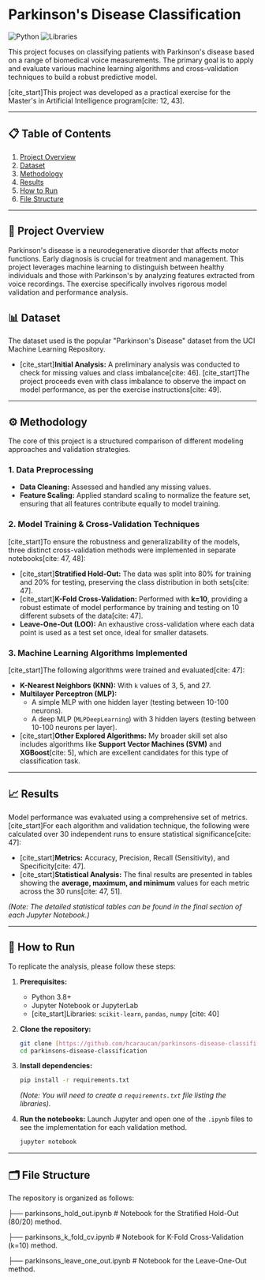# Parkinson's Disease Classification

![Python](https://img.shields.io/badge/Python-3.9+-blue?style=for-the-badge&logo=python&logoColor=white)
![Libraries](https://img.shields.io/badge/Libraries-Scikit--learn%2C%20Pandas%2C%20Numpy-orange?style=for-the-badge)

This project focuses on classifying patients with Parkinson's disease based on a range of biomedical voice measurements. The primary goal is to apply and evaluate various machine learning algorithms and cross-validation techniques to build a robust predictive model.

[cite_start]This project was developed as a practical exercise for the Master's in Artificial Intelligence program[cite: 12, 43].

---

## 📋 Table of Contents
1.  [Project Overview](#project-overview)
2.  [Dataset](#dataset)
3.  [Methodology](#methodology)
4.  [Results](#results)
5.  [How to Run](#how-to-run)
6.  [File Structure](#file-structure)

---

## 📌 Project Overview

Parkinson's disease is a neurodegenerative disorder that affects motor functions. Early diagnosis is crucial for treatment and management. This project leverages machine learning to distinguish between healthy individuals and those with Parkinson's by analyzing features extracted from voice recordings. The exercise specifically involves rigorous model validation and performance analysis.

## 📊 Dataset

The dataset used is the popular "Parkinson's Disease" dataset from the UCI Machine Learning Repository.

- [cite_start]**Initial Analysis:** A preliminary analysis was conducted to check for missing values and class imbalance[cite: 46]. [cite_start]The project proceeds even with class imbalance to observe the impact on model performance, as per the exercise instructions[cite: 49].

---

## ⚙️ Methodology

The core of this project is a structured comparison of different modeling approaches and validation strategies.

### 1. Data Preprocessing
- **Data Cleaning:** Assessed and handled any missing values.
- **Feature Scaling:** Applied standard scaling to normalize the feature set, ensuring that all features contribute equally to model training.

### 2. Model Training & Cross-Validation Techniques
[cite_start]To ensure the robustness and generalizability of the models, three distinct cross-validation methods were implemented in separate notebooks[cite: 47, 48]:

- [cite_start]**Stratified Hold-Out:** The data was split into 80% for training and 20% for testing, preserving the class distribution in both sets[cite: 47].
- [cite_start]**K-Fold Cross-Validation:** Performed with **k=10**, providing a robust estimate of model performance by training and testing on 10 different subsets of the data[cite: 47].
- **Leave-One-Out (LOO):** An exhaustive cross-validation where each data point is used as a test set once, ideal for smaller datasets.

### 3. Machine Learning Algorithms Implemented
[cite_start]The following algorithms were trained and evaluated[cite: 47]:

- **K-Nearest Neighbors (KNN):** With `k` values of 3, 5, and 27.
- **Multilayer Perceptron (MLP):**
    - A simple MLP with one hidden layer (testing between 10-100 neurons).
    - A deep MLP (`MLPDeepLearning`) with 3 hidden layers (testing between 10-100 neurons per layer).
- [cite_start]**Other Explored Algorithms:** My broader skill set also includes algorithms like **Support Vector Machines (SVM)** and **XGBoost**[cite: 5], which are excellent candidates for this type of classification task.

---

## 📈 Results

Model performance was evaluated using a comprehensive set of metrics. [cite_start]For each algorithm and validation technique, the following were calculated over 30 independent runs to ensure statistical significance[cite: 47]:

- [cite_start]**Metrics:** Accuracy, Precision, Recall (Sensitivity), and Specificity[cite: 47].
- [cite_start]**Statistical Analysis:** The final results are presented in tables showing the **average, maximum, and minimum** values for each metric across the 30 runs[cite: 47, 51].

*(Note: The detailed statistical tables can be found in the final section of each Jupyter Notebook.)*

---

## 🚀 How to Run

To replicate the analysis, please follow these steps:

1.  **Prerequisites:**
    - Python 3.8+
    - Jupyter Notebook or JupyterLab
    - [cite_start]Libraries: `scikit-learn`, `pandas`, `numpy` [cite: 40]

2.  **Clone the repository:**
    ```bash
    git clone [https://github.com/hcaraucan/parkinsons-disease-classification.git](https://github.com/hcaraucan/parkinsons-disease-classification.git)
    cd parkinsons-disease-classification
    ```

3.  **Install dependencies:**
    ```bash
    pip install -r requirements.txt
    ```
    *(Note: You will need to create a `requirements.txt` file listing the libraries).*

4.  **Run the notebooks:**
    Launch Jupyter and open one of the `.ipynb` files to see the implementation for each validation method.
    ```bash
    jupyter notebook
    ```

---

## 🗂️ File Structure

The repository is organized as follows:

├── parkinsons_hold_out.ipynb      # Notebook for the Stratified Hold-Out (80/20) method. 

├── parkinsons_k_fold_cv.ipynb     # Notebook for K-Fold Cross-Validation (k=10) method. 

├── parkinsons_leave_one_out.ipynb # Notebook for the Leave-One-Out method.
